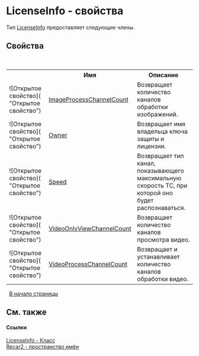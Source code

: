 # LicenseInfo - свойства
 

Тип <a href="41c89417-4e35-5a9d-3870-dcbf9d7022b0">LicenseInfo</a> предоставляет следующие члены.


## Свойства
&nbsp;<table><tr><th></th><th>Имя</th><th>Описание</th></tr><tr><td>![Открытое свойство]( "Открытое свойство")</td><td><a href="ea163e34-8314-371b-f8e9-8585a5dd2a53">ImageProcessChannelCount</a></td><td>
Возвращает количество каналов обработки изображений.</td></tr><tr><td>![Открытое свойство]( "Открытое свойство")</td><td><a href="78276377-0876-f5dc-fed0-b7fa232faaa7">Owner</a></td><td>
Возвращает имя владельца ключа защиты и лицензии.</td></tr><tr><td>![Открытое свойство]( "Открытое свойство")</td><td><a href="ce98d199-8eb6-400d-ff80-96e956547b09">Speed</a></td><td>
Возвращает тип канал, показывающего максимальную скорость ТС, при которой оно будет распознаваться.</td></tr><tr><td>![Открытое свойство]( "Открытое свойство")</td><td><a href="fb3bdb74-531d-b8b6-a866-e1d388acd895">VideoOnlyViewChannelCount</a></td><td>
Возвращает количество каналов просмотра видео.</td></tr><tr><td>![Открытое свойство]( "Открытое свойство")</td><td><a href="06c832aa-59fb-3981-e19f-795798a97749">VideoProcessChannelCount</a></td><td>
Возвращает и устанавливает количество каналов обработки видео.</td></tr></table>&nbsp;
<a href="#licenseinfo---свойства">В начало страницы</a>

## См. также


#### Ссылки
<a href="41c89417-4e35-5a9d-3870-dcbf9d7022b0">LicenseInfo - Класс</a><br /><a href="0dd0c505-07fc-c3e8-128c-d1a0701f2a29">Recar2 - пространство имён</a><br />